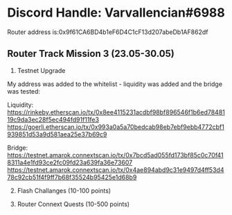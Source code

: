 # Discord Handle: Varvallencian#6988
Router address is:0x9f61CA6BD4b1eF6D4C1cF13d207abeDb1AF862df

## Router Track Mission 3 (23.05-30.05)

1) Testnet Upgrade

My address was added to the whitelist - liquidity was added and the bridge was tested:

Liquidity:
https://rinkeby.etherscan.io/tx/0x8ee4115231acdbf98bf896546f1b6ed7848119c9da3ec28f5ec494fd91f11fe3
https://goerli.etherscan.io/tx/0x993a0a5a70bedcab98eb7ebf9ebb4772cbf1939851d53a9d581aea25e37b69c9

Bridge:
https://testnet.amarok.connextscan.io/tx/0x7bcd5ad055fd173bf85c0c70f418311a4e1fd93ce2fc09fd23a639fa36e73607
https://testnet.amarok.connextscan.io/tx/0x4ae894abd9c31e9497d4ff53d478c92cb51f4f9ff7b68f35524b95425e1d68b9

2) Flash Challanges (10-100 points)

3) Router Connext Quests (10-500 points)
